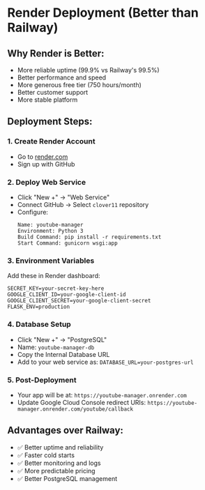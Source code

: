 # Render Deployment (Better than Railway)

## Why Render is Better:
- More reliable uptime (99.9% vs Railway's 99.5%)
- Better performance and speed
- More generous free tier (750 hours/month)
- Better customer support
- More stable platform

## Deployment Steps:

### 1. Create Render Account
- Go to [render.com](https://render.com)
- Sign up with GitHub

### 2. Deploy Web Service
- Click "New +" → "Web Service"
- Connect GitHub → Select `clover11` repository
- Configure:
  ```
  Name: youtube-manager
  Environment: Python 3
  Build Command: pip install -r requirements.txt
  Start Command: gunicorn wsgi:app
  ```

### 3. Environment Variables
Add these in Render dashboard:
```
SECRET_KEY=your-secret-key-here
GOOGLE_CLIENT_ID=your-google-client-id
GOOGLE_CLIENT_SECRET=your-google-client-secret
FLASK_ENV=production
```

### 4. Database Setup
- Click "New +" → "PostgreSQL"
- Name: `youtube-manager-db`
- Copy the Internal Database URL
- Add to your web service as: `DATABASE_URL=your-postgres-url`

### 5. Post-Deployment
- Your app will be at: `https://youtube-manager.onrender.com`
- Update Google Cloud Console redirect URIs:
  `https://youtube-manager.onrender.com/youtube/callback`

## Advantages over Railway:
- ✅ Better uptime and reliability
- ✅ Faster cold starts
- ✅ Better monitoring and logs
- ✅ More predictable pricing
- ✅ Better PostgreSQL management
